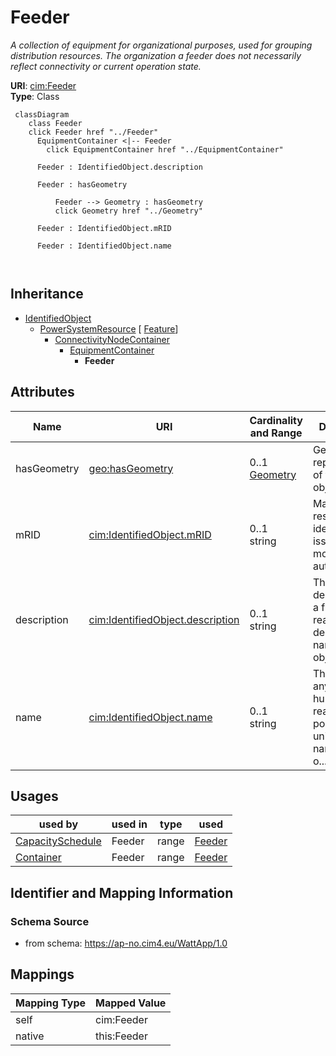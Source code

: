 # Feeder


_A collection of equipment for organizational purposes, used for grouping distribution resources. The organization a feeder does not necessarily reflect connectivity or current operation state._





**URI**: [cim:Feeder](http://iec.ch/TC57/CIM100#Feeder)<br />
**Type**: Class




```mermaid
 classDiagram
    class Feeder
    click Feeder href "../Feeder"
      EquipmentContainer <|-- Feeder
        click EquipmentContainer href "../EquipmentContainer"
      
      Feeder : IdentifiedObject.description
        
      Feeder : hasGeometry
        
          Feeder --> Geometry : hasGeometry
          click Geometry href "../Geometry"
        
      Feeder : IdentifiedObject.mRID
        
      Feeder : IdentifiedObject.name
        
      
```





## Inheritance
* [IdentifiedObject](IdentifiedObject.md)
    * [PowerSystemResource](PowerSystemResource.md) [ [Feature](Feature.md)]
        * [ConnectivityNodeContainer](ConnectivityNodeContainer.md)
            * [EquipmentContainer](EquipmentContainer.md)
                * **Feeder**



## Attributes


| Name | URI | Cardinality and Range | Description | Inheritance |
| ---  | --- | --- | --- | --- |
| hasGeometry | [geo:hasGeometry](http://www.opengis.net/ont/geosparql#hasGeometry) | 0..1 <br />  [Geometry](Geometry.md)  | Geometric representation of the spatial object | [Feature](Feature.md) |
| mRID | [cim:IdentifiedObject.mRID](http://iec.ch/TC57/CIM100#IdentifiedObject.mRID) | 0..1 <br />  string  | Master resource identifier issued by a model authority | [IdentifiedObject](IdentifiedObject.md) |
| description | [cim:IdentifiedObject.description](http://iec.ch/TC57/CIM100#IdentifiedObject.description) | 0..1 <br />  string  | The description is a free human readable text describing or naming the object | [IdentifiedObject](IdentifiedObject.md) |
| name | [cim:IdentifiedObject.name](http://iec.ch/TC57/CIM100#IdentifiedObject.name) | 0..1 <br />  string  | The name is any free human readable and possibly non unique text naming the o... | [IdentifiedObject](IdentifiedObject.md) |





## Usages

| used by | used in | type | used |
| ---  | --- | --- | --- |
| [CapacitySchedule](CapacitySchedule.md) | Feeder | range | [Feeder](Feeder.md) |
| [Container](Container.md) | Feeder | range | [Feeder](Feeder.md) |






## Identifier and Mapping Information







### Schema Source


* from schema: https://ap-no.cim4.eu/WattApp/1.0





## Mappings

| Mapping Type | Mapped Value |
| ---  | ---  |
| self | cim:Feeder |
| native | this:Feeder |




